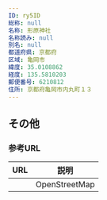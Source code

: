 ```yaml
---
ID: ry5ID
総称: null
名称: 形原神社
名称読み: null
別名: null
都道府県: 京都府
区域: 亀岡市
緯度: 35.0108862
経度: 135.5810203
郵便番号: 6210812
住所: 京都府亀岡市内丸町１３
---
```


## その他

### 参考URL

| URL | 説明          |
| --- | ------------- |
|     | OpenStreetMap |
